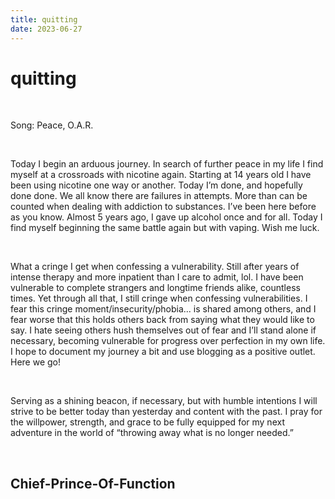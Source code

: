 ```yaml
---
title: quitting
date: 2023-06-27
---
```


# quitting

<br>

Song: Peace, O.A.R.

<br>

Today I begin an arduous journey. In search of further peace in my life I find myself at a crossroads with nicotine again. Starting at 14 years old I have been using nicotine one way or another. Today I’m done, and hopefully done done. We all know there are failures in attempts. More than can be counted when dealing with addiction to substances. I’ve been here before as you know. Almost 5 years ago, I gave up alcohol once and for all. Today I find myself beginning the same battle again but with vaping. Wish me luck.  

<br>

What a cringe I get when confessing a vulnerability. Still after years of intense therapy and more inpatient than I care to admit, lol. I have been vulnerable to complete strangers and longtime friends alike, countless times. Yet through all that, I still cringe when confessing vulnerabilities. I fear this cringe moment/insecurity/phobia... is shared among others, and I fear worse that this holds others back from saying what they would like to say. I hate seeing others hush themselves out of fear and I’ll stand alone if necessary, becoming vulnerable for progress over perfection in my own life. I hope to document my journey a bit and use blogging as a positive outlet. Here we go!

<br>

Serving as a shining beacon, if necessary, but with humble intentions I will strive to be better today than yesterday and content with the past. I pray for the willpower, strength, and grace to be fully equipped for my next adventure in the world of “throwing away what is no longer needed.”


<br>

## Chief-Prince-Of-Function
